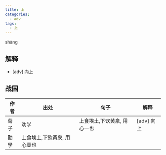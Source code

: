 ```yaml
---
title: 上
categories:
  - adv
tags:
  - 上
---
```


shàng
<!-- more -->

## 解释
* [adv] 向上

## 战国

作者|出处|句子|解释
---|---|---|---
荀子|劝学|上食埃土,下饮黄泉, 用心一也|[adv] 向上
  |勸學|上食埃土,下飲黃泉, 用心壹也|
